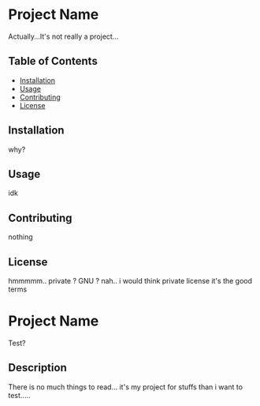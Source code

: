 # Project Name

Actually...It's not really a project...

## Table of Contents

- [Installation](#installation)
- [Usage](#usage)
- [Contributing](#contributing)
- [License](#license)

## Installation

why?

## Usage

idk


## Contributing

nothing 


## License

hmmmmm.. private ? GNU ? nah.. i would think private license it's the good terms


# Project Name
Test?
## Description

There is no much things to read... it's my project for stuffs than i want to test.....
